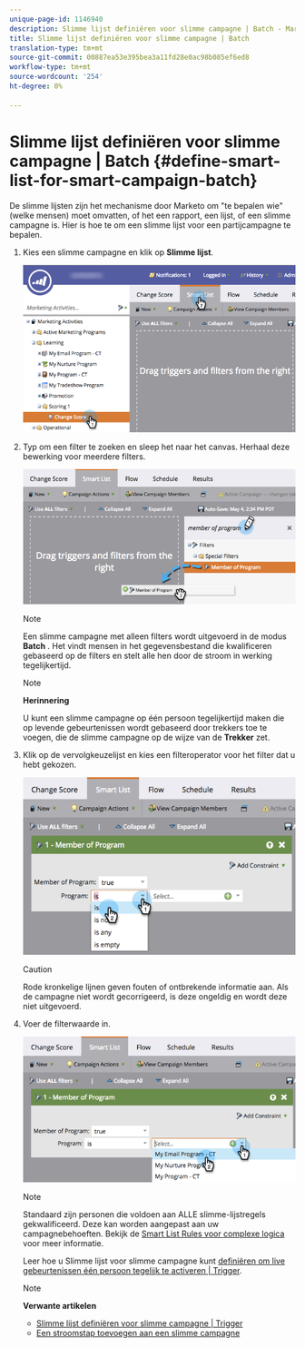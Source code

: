 ```yaml
---
unique-page-id: 1146940
description: Slimme lijst definiëren voor slimme campagne | Batch - Marketo Docs - Productdocumentatie
title: Slimme lijst definiëren voor slimme campagne | Batch
translation-type: tm+mt
source-git-commit: 00887ea53e395bea3a11fd28e0ac98b085ef6ed8
workflow-type: tm+mt
source-wordcount: '254'
ht-degree: 0%

---
```



# Slimme lijst definiëren voor slimme campagne | Batch {#define-smart-list-for-smart-campaign-batch}

De slimme lijsten zijn het mechanisme door Marketo om &quot;te bepalen wie&quot;(welke mensen) moet omvatten, of het een rapport, een lijst, of een slimme campagne is. Hier is hoe te om een slimme lijst voor een partijcampagne te bepalen.

1. Kies een slimme campagne en klik op **Slimme lijst**.

   ![](assets/campaignchoose-hand.png)

1. Typ om een filter te zoeken en sleep het naar het canvas. Herhaal deze bewerking voor meerdere filters.

   ![](assets/dragin.png)

   >[!NOTE]
   >
   >Een slimme campagne met alleen filters wordt uitgevoerd in de modus **Batch** . Het vindt mensen in het gegevensbestand die kwalificeren gebaseerd op de filters en stelt alle hen door de stroom in werking tegelijkertijd.

   >[!NOTE]
   >
   >**Herinnering**
   >
   >
   >U kunt een slimme campagne op één persoon tegelijkertijd maken die op levende gebeurtenissen wordt gebaseerd door trekkers toe te voegen, die de slimme campagne op de wijze van de **Trekker** zet.

1. Klik op de vervolgkeuzelijst en kies een filteroperator voor het filter dat u hebt gekozen.

   ![](assets/programdropdown-hands.png)

   >[!CAUTION]
   >
   >Rode kronkelige lijnen geven fouten of ontbrekende informatie aan. Als de campagne niet wordt gecorrigeerd, is deze ongeldig en wordt deze niet uitgevoerd.

1. Voer de filterwaarde in.

   ![](assets/chooseprogram.png)

   >[!NOTE]
   >
   >Standaard zijn personen die voldoen aan ALLE slimme-lijstregels gekwalificeerd. Deze kan worden aangepast aan uw campagnebehoeften. Bekijk de [Smart List Rules voor complexe logica](../../../../product-docs/core-marketo-concepts/smart-lists-and-static-lists/using-smart-lists/using-advanced-smart-list-rule-logic.md) voor meer informatie.

   Leer hoe u Slimme lijst voor slimme campagne kunt [definiëren om live gebeurtenissen één persoon tegelijk te activeren | Trigger](define-smart-list-for-smart-campaign-trigger.md).

   >[!NOTE]
   >
   >**Verwante artikelen**
   >
   >    
   >    
   >    * [Slimme lijst definiëren voor slimme campagne | Trigger](define-smart-list-for-smart-campaign-trigger.md)
   >    * [Een stroomstap toevoegen aan een slimme campagne](../../../../product-docs/core-marketo-concepts/smart-campaigns/flow-actions/add-a-flow-step-to-a-smart-campaign.md)


